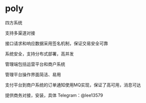 # poly


四方系统

支持多渠道对接

接口请求和响应数据采用签名机制，保证交易安全可靠

系统安全，支持分布式部署，高并发

管理端包括运营平台和商户系统

管理平台操作界面简洁、易用

支付平台到商户系统的订单通知使用MQ实现，保证了高可用，消息可达

提供商务对接，安装，具体 Telegram：@lee13579
